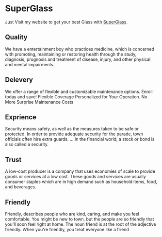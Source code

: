# SuperGlass

Just Visit my website to get your best Glass with [SuperGlass](https://superglass-b99fc.web.app/home).

## Quality

We have a entertainment boy who practices medicine, which is concerned with promoting, maintaining or restoring health through the study, diagnosis, prognosis and treatment of disease, injury, and other physical and mental impairments.

## Delevery

We offer a range of flexible and customizable maintenance options. Enroll today and save! Flexible Coverage Personalized for Your Operation. No More Surprise Maintenance Costs

## Exprience

Security means safety, as well as the measures taken to be safe or protected. In order to provide adequate security for the parade, town officials often hire extra guards. ... In the financial world, a stock or bond is also called a security.

## Trust

A low-cost producer is a company that uses economies of scale to provide goods or services at a low cost. These goods and services are usually consumer staples which are in high demand such as household items, food, and beverages.

## Friendly 

Friendly, describes people who are kind, caring, and make you feel comfortable. You might be new to town, but the people are so friendly that you'll soon feel right at home. The noun friend is at the root of the adjective friendly. When you're friendly, you treat everyone like a friend 
